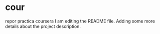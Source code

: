 # cour
repor practica coursera
I am editing the README file. Adding some more details about the project description.
